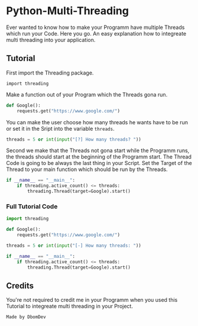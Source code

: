 # Python-Multi-Threading
Ever wanted to know how to make your Programm have multiple Threads which run your Code. Here you go. An easy explanation how to integreate multi threading into your application.

## Tutorial
First import the Threading package.
```
import threading
```

Make a function out of your Program which the Threads gona run.
```python
def Google():
    requests.get("https://www.google.com/")
```

You can make the user choose how many threads he wants have to be run or set it in the Sript into the variable `threads`.
```python
threads = 5 or int(input("[?] How many threads? "))
```

Second we make that the Threads not gona start while the Programm runs, the threads should start at the beginning of the Programm start. The Thread Code is going to be always the last thing in your Script. Set the Target of the Thread to your main function which should be run by the Threads.
```python
if __name__ == "__main__":
    if threading.active_count() <= threads:
        threading.Thread(target=Google).start()
```

### Full Tutorial Code
```python
import threading

def Google():
    requests.get("https://www.google.com/")

threads = 5 or int(input("[-] How many threads: "))

if __name__ == "__main__":
    if threading.active_count() <= threads:
        threading.Thread(target=Google).start()
```


## Credits
You're not required to credit me in your Programm when you used this Tutorial to integreate multi threading in your Project.
```
Made by DbomDev
```
